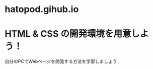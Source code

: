 # hatopod.gihub.io
<!DOCTYPE html>
<html>
  <head>
    <link rel="stylesheet" href="stylesheet.css">
    <link rel="script.js" href="script.js">
    <meta charset="utf-8">
    <title>number</title>
  </head>
  <body>
    <h1 class="title">HTML & CSS の開発環境を用意しよう！</h1>
    <p>自分のPCでWebページを開発する方法を学習しましょう </p>
  </body>
</html>
